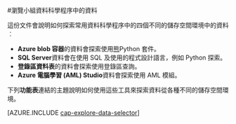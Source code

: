 <properties 
    pageTitle="瀏覽小組資料科學程序中的資料 |Microsoft Azure" 
    description="如何瀏覽不同的儲存空間環境中的資料。" 
    services="machine-learning,storage" 
    documentationCenter="" 
    authors="bradsev" 
    manager="jhubbard" 
    editor="cgronlun" />

<tags 
    ms.service="machine-learning" 
    ms.workload="data-services" 
    ms.tgt_pltfrm="na" 
    ms.devlang="na" 
    ms.topic="article" 
    ms.date="09/13/2016" 
    ms.author="bradsev" /> 

#<a name="explore-data-in-the-team-data-science-process"></a>瀏覽小組資料科學程序中的資料

這份文件會說明如何探索常用資料科學程序中的四個不同的儲存空間環境中的資料︰

- **Azure blob 容器**的資料會探索使用[熊](http://pandas.pydata.org/)Python 套件。
- **SQL Server**資料會在使用 SQL 及使用的程式設計語言，例如 Python 探索。
- **登錄區資料表**的資料會探索使用登錄區查詢。
- **Azure 電腦學習 (AML) Studio**資料會探索使用 AML 模組。

下列**功能表**連結的主題說明如何使用這些工具來探索資料從各種不同的儲存空間環境。 

[AZURE.INCLUDE [cap-explore-data-selector](../../includes/cap-explore-data-selector.md)]


